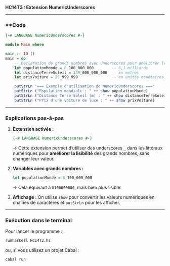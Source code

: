 **HC14T3 : Extension NumericUnderscores**

---

###  **Code

```haskell
{-# LANGUAGE NumericUnderscores #-}

module Main where

main :: IO ()
main = do
    -- Déclaration de grands nombres avec underscores pour améliorer la lisibilité
    let populationMonde = 8_100_000_000        -- 8,1 milliards
    let distanceTerreSoleil = 149_600_000_000  -- en mètres
    let prixVoiture = 25_999_999               -- en unités monétaires

    putStrLn "=== Exemple d'utilisation de NumericUnderscores ==="
    putStrLn ("Population mondiale : " ++ show populationMonde)
    putStrLn ("Distance Terre-Soleil (m) : " ++ show distanceTerreSoleil)
    putStrLn ("Prix d'une voiture de luxe : " ++ show prixVoiture)
```

---

###  **Explications pas-à-pas**

1. **Extension activée :**

   ```haskell
   {-# LANGUAGE NumericUnderscores #-}
   ```

   → Cette extension permet d’utiliser des underscores `_` dans les littéraux numériques pour **améliorer la lisibilité** des grands nombres, sans changer leur valeur.

2. **Variables avec grands nombres :**

   ```haskell
   let populationMonde = 8_100_000_000
   ```

   → Cela équivaut à `8100000000`, mais bien plus lisible.

3. **Affichage :**
   On utilise `show` pour convertir les valeurs numériques en chaînes de caractères et `putStrLn` pour les afficher.

---

###  **Exécution dans le terminal**

Pour lancer le programme :

```bash
runhaskell HC14T3.hs
```

ou, si vous utilisez un projet Cabal :

```bash
cabal run
```

